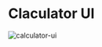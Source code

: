 # Claculator UI
![calculator-ui](https://github.com/Sarah123a/ClaculatorUI/assets/109565786/83708418-0e30-4834-8545-4701f5ad792d)
